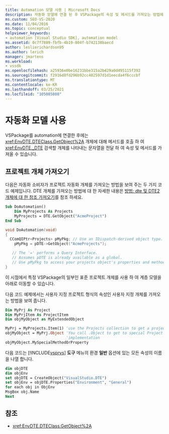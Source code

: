 ```yaml
---
title: Automation 모델 사용 | Microsoft Docs
description: 자동화 모델에 연결 된 후 VSPackage의 속성 및 메서드를 가져오는 방법에 대해 알아봅니다.
ms.custom: SEO-VS-2020
ms.date: 11/04/2016
ms.topic: conceptual
helpviewer_keywords:
- automation [Visual Studio SDK], automation model
ms.assetid: 0c7f7889-fbfb-4b19-804f-b742138baecd
author: leslierichardson95
ms.author: lerich
manager: jmartens
ms.workload:
- vssdk
ms.openlocfilehash: a25936e0be16231bbe315a2bd29a0d495115f392
ms.sourcegitcommit: f2916d8fd296b92cc402597d1d1eecda4f6cccbf
ms.translationtype: MT
ms.contentlocale: ko-KR
ms.lasthandoff: 03/25/2021
ms.locfileid: "105085808"
---
```

# <a name="using-the-automation-model"></a>자동화 모델 사용
VSPackage를 automation에 연결한 후에는 <xref:EnvDTE.DTEClass.GetObject%2A> 개체에 대해 메서드를 호출 하 여 <xref:EnvDTE._DTE> 검색할 개체를 나타내는 문자열을 전달 하 여 속성 및 메서드를 가져올 수 있습니다.

## <a name="obtaining-project-objects"></a>프로젝트 개체 가져오기
 다음은 자동화 소비자가 프로젝트 자동화 개체를 가져오는 방법을 보여 주는 두 가지 코드 예제입니다. DTE 개체를 가져오는 방법에 대 한 자세한 내용은 [방법: dte 및 DTE2 개체에 대 한 참조 가져오기](/previous-versions/68shb4dw(v=vs.140))를 참조 하세요.

```vb
Sub DoAutomation()
    Dim MyProjects As Projects
    MyProjects = DTE.GetObject("AcmeProject")
End Sub
```

```cpp
void DoAutomation(void)
{
  CComQIPtr<Projects> pMyPkg; // Use an IDispatch-derived object type.
    pMyPkg = pDTE->GetObject("AcmeProjects");

   // The '=' performs a Query Interface.
   // Assumes pDTE is already available as a global.
   // Use pMyPkg to access your projects object's properties and methods.
}

```

 이 시점에서 특정 VSPackage의 일부인 표준 프로젝트 개체를 사용 하 여 계층 모델을 아래로 이동할 수 있습니다.

 다음 코드 예제에서는 사용자 지정 프로젝트 형식의 속성인 사용자 지정 개체를 가져오는 방법을 보여 줍니다.

```vb
Dim MyPrj As Project
Dim MyPrjItem As ProjectItem
Dim objMyObject as MyExtendedObject

MyPrj = MyProjects.Item(1) 'use the Projects collection to get a project
objMyObject = MyPrj.Object 'You call .Object to get to special Project
                           'implementation
objMyObject.MySpecialMethodOrProperty
```

 다음 코드는 [!INCLUDE[vsprvs](../../code-quality/includes/vsprvs_md.md)] **도구** 메뉴의 환경 **일반** 옵션에 있는 모든 속성의 이름을 나열 합니다.

```vb
dim objDTE
dim objEnv
set objDTE = CreateObject("VisualStudio.DTE")
set objEnv = objDTE.Properties("Environment", "General")
for each obj in ObjEnv
MsgBox obj.Name
Next

```

## <a name="see-also"></a>참조
- <xref:EnvDTE.DTEClass.GetObject%2A>